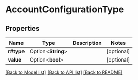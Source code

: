 # AccountConfigurationType

## Properties

Name | Type | Description | Notes
------------ | ------------- | ------------- | -------------
**r#type** | Option<**String**> |  | [optional]
**value** | Option<**bool**> |  | [optional]

[[Back to Model list]](../README.md#documentation-for-models) [[Back to API list]](../README.md#documentation-for-api-endpoints) [[Back to README]](../README.md)
